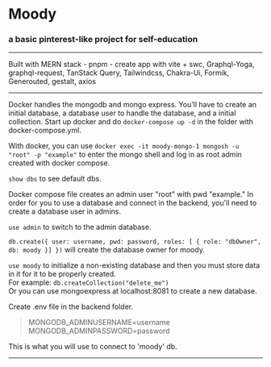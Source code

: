 # Moody

### a basic pinterest-like project for self-education

---

Built with MERN stack - pnpm - create app with vite + swc, Graphql-Yoga, graphql-request, TanStack Query, Tailwindcss, Chakra-Ui, Formik, Generouted, gestalt, axios

---

Docker handles the mongodb and mongo express.
You'll have to create an initial database, a database user to handle the database, and a initial collection.
Start up docker and do `docker-compose up -d` in the folder with docker-compose.yml.

With docker, you can use `docker exec -it moody-mongo-1 mongosh -u "root" -p "example"` to enter the mongo shell and log in as root admin created with docker compose.

`show dbs` to see default dbs.

Docker compose file creates an admin user "root" with pwd "example." In order for you to use a database and connect in the backend, you'll need to create a database user in admins.

`use admin` to switch to the admin database.

`db.create({
  user: username,
  pwd: password,
  roles: [ { role: "dbOwner", db: moody }]
})` will create the database owner for moody.

`use moody` to initialize a non-existing database and then you must store data in it for it to be properly created.  
For example: `db.createCollection("delete_me")`  
Or you can use mongoexpress at localhost:8081 to create a new database.

Create .env file in the backend folder.

> MONGODB_ADMINUSERNAME=username  
> MONGODB_ADMINPASSWORD=password

This is what you will use to connect to 'moody' db.

---
